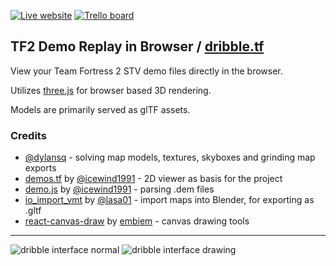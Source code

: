 
[![Live website](https://img.shields.io/badge/-View%20Live-%2300C7B7?logo=Netlify&style=flat-square&logoColor=white)](https://dribble.tf/)
[![Trello board](https://img.shields.io/badge/-Trello-%230079BF?logo=trello&style=flat-square)](https://trello.com/b/u7ru88YG/dribbletf)

## TF2 Demo Replay in Browser / [dribble.tf](https://dribble.tf/)

View your Team Fortress 2 STV demo files directly in the browser.

Utilizes [three.js](https://threejs.org) for browser based 3D rendering.

Models are primarily served as glTF assets.

### Credits

- [@dylansq](https://github.com/dylansq) - solving map models, textures, skyboxes and grinding map exports
- [demos.tf](https://github.com/demostf/demos.tf) by [@icewind1991](https://github.com/icewind1991) - 2D viewer as basis for the project
- [demo.js](https://github.com/demostf/demo.js) by [@icewind1991](https://github.com/icewind1991) - parsing .dem files
- [io_import_vmt](https://github.com/lasa01/io_import_vmf) by [@lasa01](https://github.com/lasa01) - import maps into Blender, for exporting as .gltf
- [react-canvas-draw](https://github.com/embiem/react-canvas-draw) by [embiem](https://github.com/embiem) - canvas drawing tools

-----

<img alt="dribble interface normal" src="https://github.com/bryjch/dribble.tf/assets/9291779/4b6d62ed-52bb-4302-86c2-bb9e44664d76">
<img alt="dribble interface drawing" src="https://github.com/bryjch/dribble.tf/assets/9291779/36d990f8-d310-4f84-b5be-cfdccea70554">
